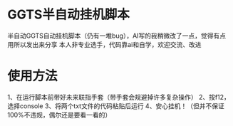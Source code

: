 # GGTS半自动挂机脚本
半自动GGTS自动挂机脚本（仍有一堆bug），AI写的我稍微改了一点，觉得有点用所以发出来分享
本人非专业选手，代码靠ai和自学，欢迎交流、改进
# 使用方法
1、在运行脚本前带好未来联指手套（带手套会规避掉许多复杂操作）
2、按f12，选择console
3、将两个txt文件的代码粘贴后运行
4、安心挂机！（但并不保证100%不违规，偶尔还是要看一看的）
